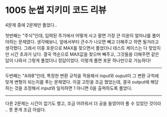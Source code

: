 # 1005 눈썹 지키미 코드 리뷰

4문제 중에 2문제만 풀었다..

첫번째는 "주식"인데, 입력된 주가에서 어떻게 사고 팔면 가장 큰 이윤이 얼마냐를 풀어야하는 문제였다.
생각해보니, 앞에서부터 큰수가 나오면 빼고 더해주고 하면 될거라고 생각했다.
그래서 이중 포문으로 MAX를 찾으면서 풀었더니 테스트 케이스는 다 맞았지만 시간 초과가 났다.
결국 역순으로 MAX값을 찾으며 빼주고, 그것들을 더해주면 같은 답이 나와서 그렇게 풀었더니 정답이었다.
이렇게 풀면 포문 하나만으로 가능하다!

---

두번째는 "A와B"인데, 특정한 변환 규칙을 적용해서 input와 ouput이 그 변환 규칙에 맞게 변형이 되는지를 푸는 문제였다.
이걸 고민을 조금 했었는데, 결국 output에 해당하는 것을 조정해서 input와 일치하면 1 아니면 0을 출력하도록 풀었다.

---

다른 2문제는 시간이 없기도 했고, 조금 어려워서 더 공을 들였어야 풀 수 있었던 것이라 .. 못 푼게 조금 아쉽다.